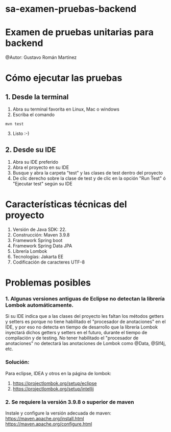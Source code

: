 # sa-examen-pruebas-backend
# Examen de pruebas unitarias para backend

@Autor: Gustavo Román Martínez

# Cómo ejecutar las pruebas
## 1. Desde la terminal
1. Abra su terminal favorita en Linux, Mac o windows
2. Escriba el comando 
```
mvn test
   ```
3. Listo :-)

## 2. Desde su IDE
1. Abra su IDE preferido
2. Abra el proyecto en su IDE
3. Busque y abra la carpeta "test" y las clases de test dentro del proyecto
4. De clic derecho sobre la clase de test y de clic en la opción "Run Test" ó "Ejecutar test" según su IDE

# Características técnicas del proyecto
1. Versión de Java SDK: 22.
2. Construcción: Maven 3.9.8
3. Framework Spring boot
4. Framework Spring Data JPA
5. Librería Lombok
6. Tecnologías: Jakarta EE
7. Codificación de caracteres UTF-8

# Problemas posibles
### 1. Algunas versiones antiguas de Eclipse no detectan la librería Lombok automáticamente.

Si su IDE indica que a las clases del proyecto les faltan los métodos getters y setters es porque no tiene habilitado el
"procesador de anotaciones" en el IDE, y por eso no detecta en tiempo de desarrollo que la librería Lombok inyectará
dichos getters y setters en el futuro, durante el tiempo de compilación y de testing.
No tener habilitado el "procesador de anotaciones" no detectará las anotaciones de Lombok como @Data, @Slf4j, etc.
### Solución:
Para eclipse, IDEA y otros en la página de lombok: 
1. https://projectlombok.org/setup/eclipse
2. https://projectlombok.org/setup/intellij

### 2. Se requiere la versión 3.9.8 o superior de maven
Instale y configure la versión adecuada de maven:
https://maven.apache.org/install.html
https://maven.apache.org/configure.html